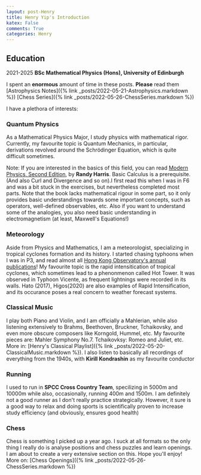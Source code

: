 ```yaml
---
layout: post-Henry
title: Henry Yip's Introduction
katex: False
comments: True
categories: Henry
---
```

## Education 

2021-2025 **BSc Mathematical Physics (Hons), University of Edinburgh**

I spent an **enormous** amount of time in these posts. **Please** read them
[Astrophysics Notes]({% link _posts/2022-05-21-Astrophysics.markdown %})
[Chess Series]({% link _posts/2022-05-26-ChessSeries.markdown %})

I have a plethora of interests: 
### Quantum Physics
As a Mathematical Physics Major, I study physics with mathematical rigor. Currently, my favourite topic is Quantum Mechanics, in particular, derivations revolved around the Schrödinger Equation, which is quite difficult sometimes.

Note: If you are interested in the basics of this field, you can read [Modern Physics, Second Edition](https://www.pearson.com/us/higher-education/math---science/physics---astronomy/physics---astronomy/intermediate-physics/modern-physics.html), by **Randy Harris**. Basic Calculus is a prerequisite. (And also Curl and Divergence and so on).I first read this when I was in F6 and was a bit stuck in the exercises, but nevertheless completed most parts. Note that the book lacks mathematical rigour in some part, so it only provides basic understandings towards some important concepts, such as operators, well-defined observables, etc. Also if you want to understand some of the analogies, you also need basic understanding in electromagnetism (at least, Maxwell's Equations!)

### Meteorology
Aside from Physics and Mathematics, I am a meteorologist, specializing in tropical cyclones formation and its history. I started chasing typhoons when I was in P3, and read almost all [Hong Kong Observatory's annual publications](https://www.hko.gov.hk/en/publica/pubtc.htm)! My favourite topic is the rapid intensitication of tropical cyclones, which sometimes lead to a phenonmenon called Hot Tower. It was observed in Typhoon Vicente, as frequent lightnings were recorded in its walls. Hato (2017), Higos(2020) are also examples of Rapid Intensification, and its occurance poses a real concern to weather forecast systems. 

### Classical Music
I play both Piano and Violin, and I am officially a Mahlerian, while also listening extensively to Brahms, Beethoven, Bruckner, Tchaikovsky, and even more obscure composers like Korngold, Hummel, etc. My favourite pieces are: Mahler Symphony No.7. Tchaikovksy: Romeo and Juliet, etc. More in: [Henry's Classical Playlist]({% link _posts/2022-05-20-ClassicalMusic.markdown %}). I also listen to basically all recordings of everything from the 1940s, with **Kirill Kondrashin** as my favourite conductor

### Running
I used to run in **SPCC Cross Country Team**, specilizing in 5000m and 10000m while also, occasionally, running 400m and 1500m. I am definitely not a good runner as I don't really practice strategically. However, it sure is a good way to relax and doing sports is scientifically proven to increase study efficiency (and obviously, 
ensures good health)

### Chess
Chess is something I picked up a year ago. I suck at all formats so the only thing I really do is analyse positions and chess puzzles and learn openings. I am about to create a very extensive section on this. Hope you'll enjoy!
More on: [Chess Openings]({% link _posts/2022-05-26-ChessSeries.markdown %})

